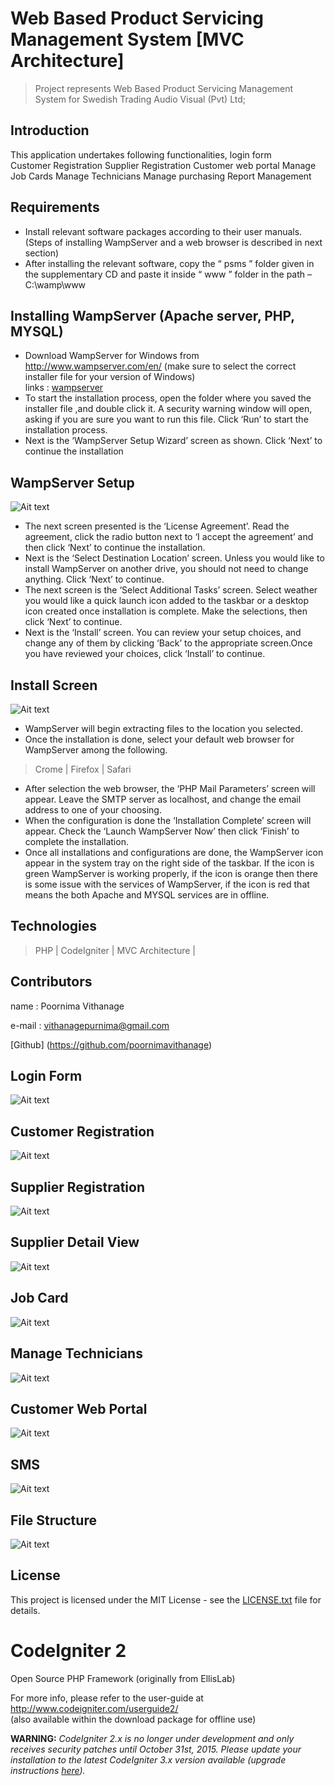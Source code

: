 # Web Based Product Servicing Management System  [MVC Architecture]
> Project represents Web Based Product Servicing Management System for Swedish Trading Audio Visual (Pvt) Ltd; 

## Introduction

This application undertakes following functionalities,
        login form    
        Customer Registration
        Supplier Registration
        Customer web portal
        Manage Job Cards
        Manage Technicians
	Manage purchasing
	Report Management


## Requirements

* Install relevant software packages according to their user manuals. (Steps of installing WampServer and a web browser is described in next section)
* After installing the relevant software, copy the “ psms ” folder given in the supplementary CD and paste it inside “ www ” folder in the path –C:\wamp\www	

## Installing WampServer (Apache server, PHP, MYSQL)

* Download WampServer for Windows from http://www.wampserver.com/en/ (make sure to select the correct installer file for your version of Windows)  
links :
    [wampserver](http://www.wampserver.com/en/) 
* To start the installation process, open the folder where you saved the installer file   ,and double click it. A security warning window will open, asking if you are sure you want to run this file. Click ‘Run’ to start the installation process.   
* Next is the ‘WampServer Setup Wizard’ screen as shown. Click ‘Next’ to continue the installation

## WampServer Setup
![Ait text](application/screenShots/wampserver_setup.png)

* The next screen presented is the ‘License Agreement’. Read the agreement, click the radio button next to ‘I accept the agreement’ and then click ‘Next’ to continue the installation.
* Next is the ‘Select Destination Location’ screen. Unless you would like to install WampServer on another drive, you should not need to change anything. Click ‘Next’ to continue.
* The next screen is the ‘Select Additional Tasks’ screen. Select weather you would like a quick launch icon added to the taskbar or a desktop icon created once installation is complete. Make the selections, then click ‘Next’ to continue.
* Next is the ‘Install’ screen. You can review your setup choices, and change any of them by clicking ‘Back’ to the appropriate screen.Once you have reviewed your choices, click ‘Install’ to continue.

## Install Screen
![Ait text](application/screenShots/InstallScreen.png)

* WampServer will begin extracting files to the location you selected.
* Once the installation is done, select your default web browser for WampServer among the following.
> Crome | 
> Firefox |	
> Safari

* After selection the web browser, the ‘PHP Mail Parameters’ screen will appear. Leave the SMTP server as localhost, and change the email address to one of your choosing.
* When the configuration is done the ‘Installation Complete’ screen will appear. Check the ‘Launch WampServer Now’ then click ‘Finish’ to complete the installation.
* Once all installations and configurations are done, the WampServer icon appear in the system tray on the right side of the taskbar. If the icon is green WampServer is working properly, if the icon is orange then there is some issue with the services of WampServer, if the icon is red that means the both Apache and MYSQL services are in offline. 


## Technologies
> PHP | 
> CodeIgniter | 
> MVC Architecture |

## Contributors

name  : Poornima Vithanage 
         
e-mail : vithanagepurnima@gmail.com

[Github] (https://github.com/poornimavithanage)

## Login Form
![Ait text](application/screenShots/LoginPage.png)

## Customer Registration
![Ait text](application/screenShots/customerRegistration.png)

## Supplier Registration
![Ait text](application/screenShots/supplierRegistration.png)

## Supplier Detail View
![Ait text](application/screenShots/supplierDetailView.png)

## Job Card
![Ait text](application/screenShots/job_card.png)

## Manage Technicians
![Ait text](application/screenShots/TechnicalAssignQueue.png)

## Customer Web Portal
![Ait text](application/screenShots/webportalStack.png)

## SMS 
![Ait text](application/screenShots/SMS.png)

## File Structure
![Ait text](application/screenShots/filestructure.png)

## License

This project is licensed under the MIT License - see the [LICENSE.txt](LICENSE.txt) file for details.


# CodeIgniter 2
Open Source PHP Framework (originally from EllisLab)

For more info, please refer to the user-guide at http://www.codeigniter.com/userguide2/  
(also available within the download package for offline use)

**WARNING:** *CodeIgniter 2.x is no longer under development and only receives security patches until October 31st, 2015.
Please update your installation to the latest CodeIgniter 3.x version available
(upgrade instructions [here](http://www.codeigniter.com/userguide3/installation/upgrade_300.html)).*

